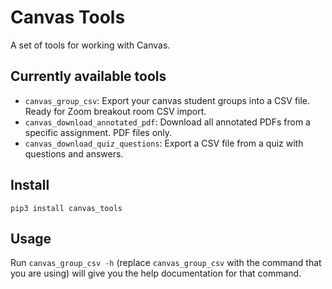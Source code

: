 # Canvas Tools
A set of tools for working with Canvas.

## Currently available tools

- `canvas_group_csv`: Export your canvas student groups into a CSV file. Ready for Zoom breakout room CSV import.
- `canvas_download_annotated_pdf`: Download all annotated PDFs from a specific assignment. PDF files only.
- `canvas_download_quiz_questions`: Export a CSV file from a quiz with questions and answers.

## Install

`pip3 install canvas_tools`

## Usage

Run `canvas_group_csv -h` (replace `canvas_group_csv` with the command that you are using) will give you the help documentation for that command.